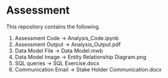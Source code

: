 # Assessment
This repository contains the following.

1) Assessment Code -> Analysis_Code.ipynb
2) Assessment Output -> Analysis_Output.pdf
3) Data Model File -> Data Model.mwb
4) Data Model Image -> Entity Relationship Diagram.png
5) SQL queries -> SQL Exercise.docx
6) Communication Email -> Stake Holder Communication.docx
